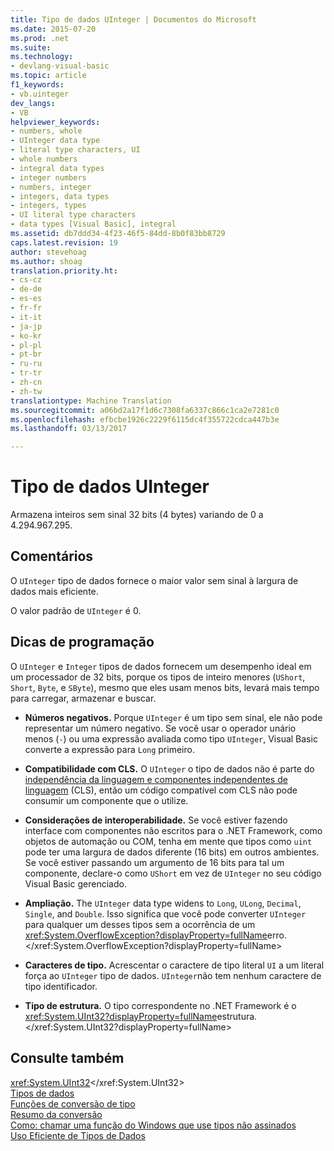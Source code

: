 ```yaml
---
title: Tipo de dados UInteger | Documentos do Microsoft
ms.date: 2015-07-20
ms.prod: .net
ms.suite: 
ms.technology:
- devlang-visual-basic
ms.topic: article
f1_keywords:
- vb.uinteger
dev_langs:
- VB
helpviewer_keywords:
- numbers, whole
- UInteger data type
- literal type characters, UI
- whole numbers
- integral data types
- integer numbers
- numbers, integer
- integers, data types
- integers, types
- UI literal type characters
- data types [Visual Basic], integral
ms.assetid: db7ddd34-4f23-46f5-84dd-8b0f83bb8729
caps.latest.revision: 19
author: stevehoag
ms.author: shoag
translation.priority.ht:
- cs-cz
- de-de
- es-es
- fr-fr
- it-it
- ja-jp
- ko-kr
- pl-pl
- pt-br
- ru-ru
- tr-tr
- zh-cn
- zh-tw
translationtype: Machine Translation
ms.sourcegitcommit: a06bd2a17f1d6c7308fa6337c866c1ca2e7281c0
ms.openlocfilehash: efbcbe1926c2229f6115dc4f355722cdca447b3e
ms.lasthandoff: 03/13/2017

---
```

# <a name="uinteger-data-type"></a>Tipo de dados UInteger
Armazena inteiros sem sinal 32 bits (4 bytes) variando de 0 a 4.294.967.295.  
  
## <a name="remarks"></a>Comentários  
 O `UInteger` tipo de dados fornece o maior valor sem sinal à largura de dados mais eficiente.  
  
 O valor padrão de `UInteger` é 0.  
  
## <a name="programming-tips"></a>Dicas de programação  
 O `UInteger` e `Integer` tipos de dados fornecem um desempenho ideal em um processador de 32 bits, porque os tipos de inteiro menores (`UShort`, `Short`, `Byte`, e `SByte`), mesmo que eles usam menos bits, levará mais tempo para carregar, armazenar e buscar.  
  
-   **Números negativos.** Porque `UInteger` é um tipo sem sinal, ele não pode representar um número negativo. Se você usar o operador unário menos (`-`) ou uma expressão avaliada como tipo `UInteger`, Visual Basic converte a expressão para `Long` primeiro.  
  
-   **Compatibilidade com CLS.** O `UInteger` o tipo de dados não é parte do [independência da linguagem e componentes independentes de linguagem](https://msdn.microsoft.com/library/12a7a7h3) (CLS), então um código compatível com CLS não pode consumir um componente que o utilize.  
  
-   **Considerações de interoperabilidade.** Se você estiver fazendo interface com componentes não escritos para o .NET Framework, como objetos de automação ou COM, tenha em mente que tipos como `uint` pode ter uma largura de dados diferente (16 bits) em outros ambientes. Se você estiver passando um argumento de 16 bits para tal um componente, declare-o como `UShort` em vez de `UInteger` no seu código Visual Basic gerenciado.  
  
-   **Ampliação.** The `UInteger` data type widens to `Long`, `ULong`, `Decimal`, `Single`, and `Double`. Isso significa que você pode converter `UInteger` para qualquer um desses tipos sem a ocorrência de um <xref:System.OverflowException?displayProperty=fullName>erro.</xref:System.OverflowException?displayProperty=fullName>  
  
-   **Caracteres de tipo.** Acrescentar o caractere de tipo literal `UI` a um literal força ao `UInteger` tipo de dados. `UInteger`não tem nenhum caractere de tipo identificador.  
  
-   **Tipo de estrutura.** O tipo correspondente no .NET Framework é o <xref:System.UInt32?displayProperty=fullName>estrutura.</xref:System.UInt32?displayProperty=fullName>  
  
## <a name="see-also"></a>Consulte também  
 <xref:System.UInt32></xref:System.UInt32>   
 [Tipos de dados](../../../visual-basic/language-reference/data-types/data-type-summary.md)   
 [Funções de conversão de tipo](../../../visual-basic/language-reference/functions/type-conversion-functions.md)   
 [Resumo da conversão](../../../visual-basic/language-reference/keywords/conversion-summary.md)   
 [Como: chamar uma função do Windows que use tipos não assinados](../../../visual-basic/programming-guide/com-interop/how-to-call-a-windows-function-that-takes-unsigned-types.md)   
 [Uso Eficiente de Tipos de Dados](../../../visual-basic/programming-guide/language-features/data-types/efficient-use-of-data-types.md)
